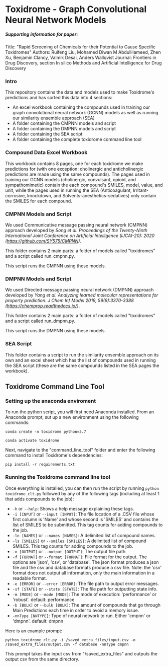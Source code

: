 # Toxidrome - Graph Convolutional Neural Network Models

##### Supporting information for paper:
Title: "Rapid Screening of Chemicals for their Potential to Cause Specific Toxidromes"
Authors: Ruifeng Liu, Mohamed Diwan M AbdulHameed, Zhen Xu, Benjamin Clancy, Valmik Desai, Anders Wallqvist
Journal: Frontiers in Drug Discovery, section In silico Methods and Artificial Intelligence for Drug Discovery
### Intro
This repository contains the data and models used to make Toxidrome's predictions and has sorted this data into 4 sections:
- An excel workbook containing the compounds used in training our graph convolutional neural network (GCNN) models as well as running our similarity ensemble approach (SEA)
- A folder containing the CMPNN models and script
- A folder containing the DMPNN models and script
- A folder containing the SEA script
- A folder containing the complete toxidrome command line tool

### Compound Data Excel Workbook
This workbook contains 8 pages, one for each toxidrome we make predictions for (with one exception: cholinergic and anticholinergic predictions are made using the same compounds).
The pages used in training our GCNN models (cholinergic, convulsant, opioid, and sympathomimetic) contain the each compound's SMILES, model, value, and unit, while the pages used in running the SEA (Anticoagulant, Irritant-corrosive, knockdown, and Solvents-anesthetics-sedatives) only contain the SMILES for each compound.

### CMPNN Models and Script
We used Communicative message passing neural network (CMPNN) approach developed by _Song et al. Proceedings of the Twenty-Ninth International Joint Conference on Artificial Intelligence (IJCAI-20): 2020 (https://github.com/SY575/CMPNN)._

This folder contains 2 main parts: a folder of models called "toxidromes" and a script called run_cmpnn.py.

This script runs the CMPNN using these models.
### DMPNN Models and Script
We used Directed message passing neural network (DMPNN) approach developed by _Yang et al. Analyzing learned molecular representations for property prediction. J Chem Inf Model 2019, 59(8):3370-3388 (https://chemprop.readthedocs.io/)_.

This folder contains 2 main parts: a folder of models called "toxidromes" and a script called run_dmpnn.py.

This script runs the DMPNN using these models.
### SEA Script
This folder contains a script to run the similarity ensemble approach on its own and an excel sheet which has the list of compounds used in running the SEA script (these are the same compounds listed in the SEA pages the workbook). 

## Toxidrome Command Line Tool

### Setting up the anaconda enviroment
To run the python script, you will first need Anaconda installed. From an Anaconda prompt, sut up a new environment using the following commands:

`conda create -n toxidrome python=3.7`

`conda activate toxidrome`

Next, navigate to the "command_line_tool" folder and enter the following command to install Toxidrome's dependencies:

`pip install -r requirements.txt`

### Running the Toxidrome command line tool

Once everything is installed, you can then run the script by running `python toxidrome_clt.py` followed by any of the following tags (including at least 1 that adds compounds to the job):
- `-h` or `--help`: Shows a help message explaining these tags.
- `-i [INPUT]` or `--input [INPUT]`: The file location of a .CSV file whose first column is 'Name' and whose second is 'SMILES' and contains the list of SMILES to be submitted. This tag counts for adding compounds to the job.
- `-ln [NAMES]` or `--names [NAMES]`: A delimited list of compound names.
- `-ls [SMILES]` or `--smiles [SMILES]`: A delimited list of compound SMILES. This tag counts for adding compounds to the job.
- `-o [OUTPUT]` or `--output [OUTPUT]`: The output file path
- `-f [FORMAT]` or `--format [FORMAT]`: File format for the output. The options are 'json', 'csv', or 'database'. The json format produces a json file and the csv and database formats produce a csv file. Note: the 'csv' format does not output all information, only the main information in a readable format.
- `-e [ERROR]` or `--error [ERROR]`: The file path to output error messages.
- `-sf [STATE]` or `--state [STATE]`: The file path for outputting state info.
- `-m [MODE]` or `--mode [MODE]`: The mode of execution: 'performance' or 'robust'. default: performance
- `-b [BULK]` or `--bulk [BULK]`: The amount of compounds that go through Main Predictions each time in order to avoid a memory issue.
- `-nnType [NNTYPE]`: Type of neural network to run. Either 'cmpnn' or 'dmpnn'. default: dmpnn

Here is an example prompt:

`python toxidrome_clt.py -i /saved_extra_files/input.csv -o /saved_extra_files/output.csv -f database -nnType cmpnn`

This prompt takes the input csv from "/saved_extra_files" and outputs the output csv from the same directory.
